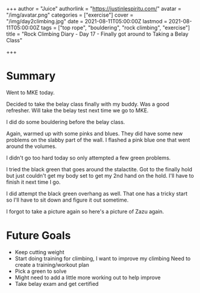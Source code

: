 +++
author = "Juice"
authorlink = "https://justinlespiritu.com/"
avatar = "/img/avatar.png"
categories = ["exercise"]
cover = "/img/day2climbing.jpg"
date = 2021-08-11T05:00:00Z
lastmod = 2021-08-11T05:00:00Z
tags = ["top rope", "bouldering", "rock climbing", "exercise"]
title = "Rock Climbing Diary - Day 17 - Finally got around to Taking a Belay Class"

+++
# Summary

Went to MKE today.

Decided to take the belay class finally with my buddy.  Was a good refresher.  Will take the belay test next time we go to MKE.

I did do some bouldering before the belay class.  

Again, warmed up with some pinks and blues.  They did have some new problems on the slabby part of the wall.  I flashed a pink blue one that went around the volumes.

I didn't go too hard today so only attempted a few green problems.  

I tried the black green that goes around the stalactite.  Got to the finally hold but just couldn't get my body set to get my 2nd hand on the hold.  I'll have to finish it next time I go.

I did attempt the black green overhang as well.  That one has a tricky start so I'll have to sit down and figure it out sometime.  

I forgot to take a picture again so here's a picture of Zazu again.

# Future Goals

* Keep cutting weight
* Start doing training for climbing, I want to improve my climbing  Need to create a training/workout plan
* Pick a green to solve
* Might need to add a little more working out to help improve
* Take belay exam and get certified
